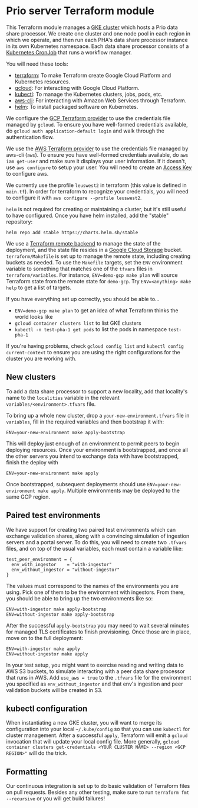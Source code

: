 # Prio server Terraform module

This Terraform module manages a [GKE cluster](https://cloud.google.com/kubernetes-engine/docs) which hosts a Prio data share processor. We create one cluster and one node pool in each region in which we operate, and then run each PHA's data share processor instance in its own Kubernetes namespace. Each data share processor consists of a [Kubernetes CronJob](https://kubernetes.io/docs/concepts/workloads/controllers/cron-jobs/) that runs a workflow manager.

You will need these tools:

- [terraform](https://learn.hashicorp.com/tutorials/terraform/install-cli): To make Terraform create Google Cloud Platform and Kubernetes resources.
- [gcloud](https://cloud.google.com/sdk/docs/install): For interacting with Google Cloud Platform.
- [kubectl](https://kubernetes.io/docs/tasks/tools/install-kubectl/): To manage the Kubernetes clusters, jobs, pods, etc.
- [aws-cli](https://aws.amazon.com/cli/): For interacting with Amazon Web Services through Terraform.
- [helm](https://helm.sh/): To install packaged software on Kubernetes.

We configure the [GCP Terraform provider](https://www.terraform.io/docs/providers/google/index.html) to use the credentials file managed by `gcloud`. To ensure you have well-formed credentials available, do `gcloud auth application-default login` and walk through the authentication flow.

We use the [AWS Terraform provider](https://registry.terraform.io/providers/hashicorp/aws/latest/docs) to use the credentials file managed by aws-cli (`aws`). To ensure you have well-formed credentials available, do `aws iam get-user` and make sure it displays your user information. If it doesn't, use `aws configure` to setup your user. You will need to create an [Access Key](https://console.aws.amazon.com/iam/home#/security_credentials) to configure aws.

We currently use the profile `leuswest2` in terraform (this value is defined in `main.tf`). In order for terraform to recognize your credentials, you will need to configure it with `aws configure --profile leuswest2`.

`helm` is not required for creating or maintaining a cluster, but it's still useful to have configured. Once you have helm installed, add the "stable" repository:

```
helm repo add stable https://charts.helm.sh/stable
```

We use a [Terraform remote backend](https://www.terraform.io/docs/backends/index.html) to manage the state of the deployment, and the state file resides in a [Google Cloud Storage](https://cloud.google.com/storage/docs) bucket. `terraform/Makefile` is set up to manage the remote state, including creating buckets as needed. To use the `Makefile` targets, set the `ENV` environment variable to something that matches one of the `tfvars` files in `terraform/variables`. For instance, `ENV=demo-gcp make plan` will  source Terraform state from the remote state for `demo-gcp`. Try `ENV=<anything> make help` to get a list of targets.

If you have everything set up correctly, you should be able to...

- `ENV=demo-gcp make plan` to get an idea of what Terraform thinks the world looks like
- `gcloud container clusters list` to list GKE clusters
- `kubectl -n test-pha-1 get pods` to list the pods in namespace `test-pha-1`

If you're having problems, check `gcloud config list` and `kubectl config current-context` to ensure you are using the right configurations for the cluster you are working with.

## New clusters

To add a data share processor to support a new locality, add that locality's name to the `localities` variable in the relevant `variables/<environment>.tfvars` file.

To bring up a whole new cluster, drop a `your-new-environment.tfvars` file in `variables`, fill in the required variables and then bootstrap it with:

    ENV=your-new-environment make apply-bootstrap

This will deploy just enough of an environment to permit peers to begin deploying resources. Once your environment is bootstrapped, and once all the other servers you intend to exchange data with have bootstrapped, finish the deploy with

    ENV=your-new-environment make apply

Once bootstrapped, subsequent deployments should use `ENV=your-new-environment make apply`. Multiple environments may be deployed to the same GCP region.

## Paired test environments

We have support for creating two paired test environments which can exchange validation shares, along with a convincing simulation of ingestion servers and a portal server. To do this, you will need to create two `.tfvars` files, and on top of the usual variables, each must contain a variable like:

    test_peer_environment = {
      env_with_ingestor    = "with-ingestor"
      env_without_ingestor = "without-ingestor"
    }

The values must correspond to the names of the environments you are using. Pick one of them to be the environment with ingestors. From there, you should be able to bring up the two environments like so:

    ENV=with-ingestor make apply-bootstrap
    ENV=without-ingestor make apply-bootstrap

After the successful `apply-bootstrap` you may need to wait several minutes for managed TLS certificates to finish provisioning. Once those are in place, move on to the full deployment:

    ENV=with-ingestor make apply
    ENV=without-ingestor make apply

In your test setup, you might want to exercise reading and writing data to AWS S3 buckets, to simulate interacting with a peer data share processor that runs in AWS. Add `use_aws = true` to the `.tfvars` file for the environment you specified as `env_without_ingestor` and that env's ingestion and peer validation buckets will be created in S3.

## kubectl configuration

When instantiating a new GKE cluster, you will want to merge its configuration into your local `~/.kube/config` so that you can use `kubectl` for cluster management. After a successful `apply`, Terraform will emit a `gcloud` invocation that will update your local config file. More generally, `gcloud container clusters get-credentials <YOUR CLUSTER NAME> --region <GCP REGION>"` will do the trick.

## Formatting

Our continuous integration is set up to do basic validation of Terraform files on pull requests. Besides any other testing, make sure to run `terraform fmt --recursive` or you will get build failures!
